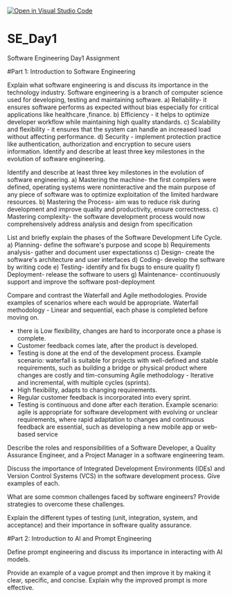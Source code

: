 [![Open in Visual Studio Code](https://classroom.github.com/assets/open-in-vscode-2e0aaae1b6195c2367325f4f02e2d04e9abb55f0b24a779b69b11b9e10269abc.svg)](https://classroom.github.com/online_ide?assignment_repo_id=18589288&assignment_repo_type=AssignmentRepo)
# SE_Day1
Software Engineering Day1 Assignment

#Part 1: Introduction to Software Engineering

Explain what software engineering is and discuss its importance in the technology industry. Software engineering is a branch of computer science used for developing, testing and maintaining software.
a) Reliability- it ensures software performs as expected without bias especially for critical applications like healthcare ,finance. 
b) Efficiency - it helps to optimize developer workflow while maintaining high quality standards.
 c) Scalability and flexibility - it ensures that the system can handle an increased load without affecting performance.
 d) Security - implement protection practice like authentication, authorization and encryption to secure users information. Identify and describe at least three key milestones in the evolution of software engineering.

Identify and describe at least three key milestones in the evolution of software engineering.
a) Mastering the machine- the first compilers were defined, operating systems were noninteractive and the main purpose of any piece of software was to optimize exploitation of the limited hardware resources.
b) Mastering the Process- aim was to reduce risk during development and improve quality and productivity, ensure correctness.
c) Mastering complexity- the software development process would now comprehensively address analysis and design from specification 

List and briefly explain the phases of the Software Development Life Cycle.
a) Planning- define the software's purpose and scope 
b) Requirements analysis- gather and document user expectationss
c) Design- create the software's architecture and user interfaces
d) Coding- develop the software by writing code 
e) Testing- identify and fix bugs to ensure quality
f) Deployment- release the software to users
g) Maintenance- ccontinuously support and improve the software post-deployment

Compare and contrast the Waterfall and Agile methodologies. Provide examples of scenarios where each would be appropriate.
Waterfall methodology - Linear and sequential, each phase is completed before moving on. 
- there is Low flexibility,
 changes are hard to incorporate once a phase is complete.
- Customer feedback comes late, after the product is developed.
- Testing is done at the end of the development process.
Example scenario: waterfall is suitable for projects with well-defined and stable requirements, such as building a bridge or physical product where changes are costly and tim-consuming
Agile methodology - Iterative and incremental, with multiple cycles (sprints). 
- High flexibility, adapts to changing requirements. 
- Regular customer feedback is incorporated into every sprint. 
- Testing is continuous and done after each iteration.
Example scenario: agile is appropriate for software development with evolving or unclear requirements, where rapid adaptation to changes and continuous feedback are essential, such as developing a new mobile app or web-based service


Describe the roles and responsibilities of a Software Developer, a Quality Assurance Engineer, and a Project Manager in a software engineering team.


Discuss the importance of Integrated Development Environments (IDEs) and Version Control Systems (VCS) in the software development process. Give examples of each.


What are some common challenges faced by software engineers? Provide strategies to overcome these challenges.


Explain the different types of testing (unit, integration, system, and acceptance) and their importance in software quality assurance.


#Part 2: Introduction to AI and Prompt Engineering


Define prompt engineering and discuss its importance in interacting with AI models.


Provide an example of a vague prompt and then improve it by making it clear, specific, and concise. Explain why the improved prompt is more effective.
